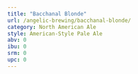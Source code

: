 ```yaml
---
title: "Bacchanal Blonde"
url: /angelic-brewing/bacchanal-blonde/
category: North American Ale
style: American-Style Pale Ale
abv: 0
ibu: 0
srm: 0
upc: 0
---
```


